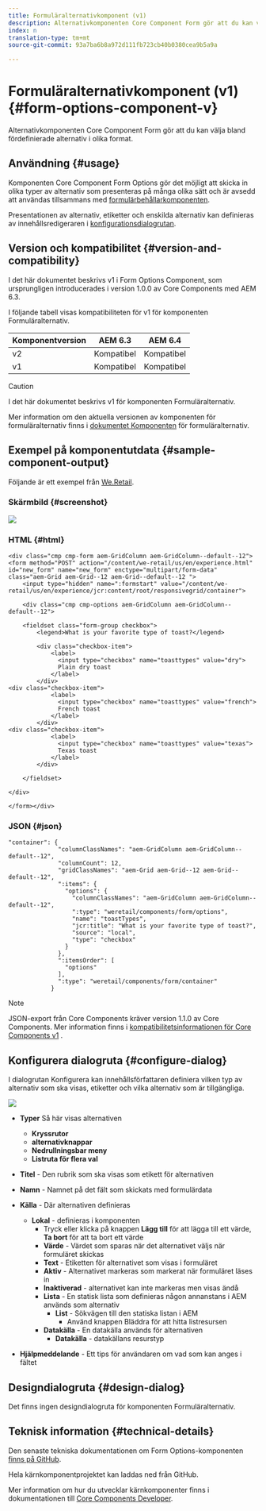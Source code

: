 ```yaml
---
title: Formuläralternativkomponent (v1)
description: Alternativkomponenten Core Component Form gör att du kan välja bland fördefinierade alternativ i olika format.
index: n
translation-type: tm+mt
source-git-commit: 93a7ba6b8a972d111fb723cb40b0380cea9b5a9a

---
```



# Formuläralternativkomponent (v1) {#form-options-component-v}

Alternativkomponenten Core Component Form gör att du kan välja bland fördefinierade alternativ i olika format.

## Användning {#usage}

Komponenten Core Component Form Options gör det möjligt att skicka in olika typer av alternativ som presenteras på många olika sätt och är avsedd att användas tillsammans med [formulärbehållarkomponenten](form-container-v1.md).

Presentationen av alternativ, etiketter och enskilda alternativ kan definieras av innehållsredigeraren i [konfigurationsdialogrutan](#configure-dialog).

## Version och kompatibilitet {#version-and-compatibility}

I det här dokumentet beskrivs v1 i Form Options Component, som ursprungligen introducerades i version 1.0.0 av Core Components med AEM 6.3.

I följande tabell visas kompatibiliteten för v1 för komponenten Formuläralternativ.

| Komponentversion | AEM 6.3 | AEM 6.4 |
|--- |--- |--- |
| v2 | Kompatibel | Kompatibel |
| v1 | Kompatibel | Kompatibel |

>[!CAUTION]
>
>I det här dokumentet beskrivs v1 för komponenten Formuläralternativ.
>
>Mer information om den aktuella versionen av komponenten för formuläralternativ finns i [dokumentet Komponenten](/help/components/forms/form-options.md) för formuläralternativ.

## Exempel på komponentutdata {#sample-component-output}

Följande är ett exempel från [We.Retail](https://helpx.adobe.com/experience-manager/6-4/sites/developing/using/we-retail.html).

### Skärmbild {#screenshot}

![](/help/assets/chlimage_1-89.png)

### HTML {#html}

```
<div class="cmp cmp-form aem-GridColumn aem-GridColumn--default--12">
<form method="POST" action="/content/we-retail/us/en/experience.html" id="new_form" name="new_form" enctype="multipart/form-data" class="aem-Grid aem-Grid--12 aem-Grid--default--12 ">
    <input type="hidden" name=":formstart" value="/content/we-retail/us/en/experience/jcr:content/root/responsivegrid/container">
    
    <div class="cmp cmp-options aem-GridColumn aem-GridColumn--default--12">

    <fieldset class="form-group checkbox">
        <legend>What is your favorite type of toast?</legend>
        
        <div class="checkbox-item">
            <label>
              <input type="checkbox" name="toasttypes" value="dry">
              Plain dry toast
            </label>
        </div>
<div class="checkbox-item">
            <label>
              <input type="checkbox" name="toasttypes" value="french">
              French toast
            </label>
        </div>
<div class="checkbox-item">
            <label>
              <input type="checkbox" name="toasttypes" value="texas">
              Texas toast
            </label>
        </div>

    </fieldset>
    
</div>
    
</form></div>
```

### JSON {#json}

```
"container": {
              "columnClassNames": "aem-GridColumn aem-GridColumn--default--12",
              "columnCount": 12,
              "gridClassNames": "aem-Grid aem-Grid--12 aem-Grid--default--12",
              ":items": {
                "options": {
                  "columnClassNames": "aem-GridColumn aem-GridColumn--default--12",
                  ":type": "weretail/components/form/options",
                  "name": "toastTypes",
                  "jcr:title": "What is your favorite type of toast?",
                  "source": "local",
                  "type": "checkbox"
                }
              },
              ":itemsOrder": [
                "options"
              ],
              ":type": "weretail/components/form/container"
            }
```

>[!NOTE]
>
>JSON-export från Core Components kräver version 1.1.0 av Core Components. Mer information finns i [kompatibilitetsinformationen för Core Components v1](/help/versions.md) .

## Konfigurera dialogruta {#configure-dialog}

I dialogrutan Konfigurera kan innehållsförfattaren definiera vilken typ av alternativ som ska visas, etiketter och vilka alternativ som är tillgängliga.

![](/help/assets/chlimage_1-90.png)

* **Typer** Så här visas alternativen

   * **Kryssrutor**
   * **alternativknappar**
   * **Nedrullningsbar meny**
   * **Listruta för flera val**

* **Titel** - Den rubrik som ska visas som etikett för alternativen
* **Namn** - Namnet på det fält som skickats med formulärdata
* **Källa** - Där alternativen definieras

   * **Lokal** - definieras i komponenten
      * Tryck eller klicka på knappen **Lägg till** för att lägga till ett värde, **Ta bort** för att ta bort ett värde
      * **Värde** - Värdet som sparas när det alternativet väljs när formuläret skickas
      * **Text** - Etiketten för alternativet som visas i formuläret
      * **Aktiv** - Alternativet markeras som markerat när formuläret läses in
      * **Inaktiverad** - alternativet kan inte markeras men visas ändå
      * **Lista** - En statisk lista som definieras någon annanstans i AEM används som alternativ
         * **List** - Sökvägen till den statiska listan i AEM
            * Använd knappen Bläddra för att hitta listresursen
      * **Datakälla** - En datakälla används för alternativen
         * **Datakälla** - datakällans resurstyp
* **Hjälpmeddelande** - Ett tips för användaren om vad som kan anges i fältet

## Designdialogruta {#design-dialog}

Det finns ingen designdialogruta för komponenten Formuläralternativ.

## Teknisk information {#technical-details}

Den senaste tekniska dokumentationen om Form Options-komponenten [finns på GitHub](https://github.com/adobe/aem-core-wcm-components/tree/master/content/src/content/jcr_root/apps/core/wcm/components/form/options/v1/options).

Hela kärnkomponentprojektet kan laddas ned från GitHub.

Mer information om hur du utvecklar kärnkomponenter finns i dokumentationen till [Core Components Developer](/help/developing/overview.md).
